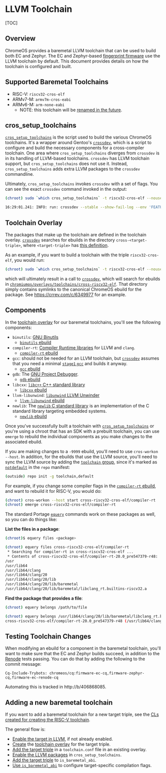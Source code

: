 # LLVM Toolchain

[TOC]

## Overview

ChromeOS provides a baremetal LLVM toolchain that can be used to build both EC
and Zephyr. The EC and Zephyr-based [fingerprint firmware] use the LLVM
toolchain by default. This document provides details on how the toolchain is
configured and built.

[fingerprint firmware]: ./fingerprint/fingerprint.md

## Supported Baremetal Toolchains

*   RISC-V: `riscv32-cros-elf`
*   ARMv7-M: `armv7m-cros-eabi`
*   ARMv6-M: `arm-none-eabi`
    *   NOTE: this toolchain will be [renamed in the future][armv6 rename].

[armv6 rename]: https://issuetracker.google.com/231650443

## cros_setup_toolchains

[`cros_setup_toolchains`] is the script used to build the various ChromeOS
toolchains. It's a wrapper around Gentoo's [`crossdev`], which is a script to
configure and build the necessary components for a cross-compiler toolchain. One
area where `cros_setup_toolchains` diverges from `crossdev` is in its handling
of LLVM-based toolchains. `crossdev` has LLVM toolchain support, but
`cros_setup_toolchains` does not use it. Instead, `cros_setup_toolchains` adds
extra LLVM packages to the `crossdev` commandline.

Ultimately, `cros_setup_toolchains` invokes `crossdev` with a set of flags. You
can see the exact `crossdev` command invoked in the output:

```bash
(chroot) sudo `which cros_setup_toolchains` -t riscv32-cros-elf --nousepkg
```

```bash
16:29:01.241: INFO: run: crossdev --stable --show-fail-log --env 'FEATURES=splitdebug' -P --oneshot --overlays '/mnt/host/source/src/third_party/chromiumos-overlay /mnt/host/source/src/third_party/eclass-overlay /mnt/host/source/src/third_party/portage-stable' --ov-output /usr/local/portage/crossdev -t riscv32-cros-elf --ex-pkg sys-libs/compiler-rt --ex-pkg sys-libs/llvm-libunwind --ex-pkg sys-libs/libcxx --binutils '[stable]' --gcc '[stable]' --libc '[stable]' --ex-gdb
```

[`cros_setup_toolchains`]: https://crsrc.org/o/chromite/scripts/cros_setup_toolchains.py
[`crossdev`]: https://github.com/gentoo/crossdev

## Toolchain Overlay

The packages that make up the toolchain are defined in the toolchain overlay. [
`crossdev`] searches for ebuilds in the directory `cross-<target-triple>`, where
`<target-triple>` has [this definition][target triple].

As an example, if you want to build a toolchain with the triple
`riscv32-cros-elf`, you would run:

```bash
(chroot) sudo `which cros_setup_toolchains` -t riscv32-cros-elf --nousepkg
```

which will ultimately result in a call to [`crossdev`], which will search for
ebuilds in [`chromiumos/overlays/toolchains/cross-riscv32-elf`]. That directory
simply contains symlinks to the canonical ChromeOS ebuild for the package. See
https://crrev.com/c/6349977 for an example.

[target triple]: https://clang.llvm.org/docs/CrossCompilation.html#target-triple
[`chromiumos/overlays/toolchains/cross-riscv32-elf`]: https://source.chromium.org/chromiumos/chromiumos/codesearch/+/main:src/third_party/toolchains-overlay/cross-riscv32-cros-elf/

## Components

In the [toolchain overlay] for our baremetal toolchains, you'll see the
following components:

*   `binutils`: [GNU Binutils]
    *   [`binutils` ebuild]
*   `compiler-rt`: [Compiler Runtime libraries] for LLVM and `clang`.
    *   [`compiler-rt` ebuild]
*   `gcc`: should not be needed for an LLVM toolchain, but [`crossdev`] assumes
    that you need a minimal [`stage1` `gcc`] and builds it anyway.
    *   [`gcc` ebuild]
*   `gdb`: The [GNU Project Debugger].
    *   [`gdb` ebuild]
*   `libcxx`: [`libc++` C++ standard library]
    *   [`libcxx` ebuild]
*   `llvm-libunwind`: [`libunwind` LLVM Unwinder]
    *   [`llvm-libunwind` ebuild]
*   `newlib`: The [`newlib` C standard library] is an implementation of the C
    standard library targeting embedded systems.
    *   [`newlib` ebuild]

Once you've successfully built a toolchain with [`cros_setup_toolchains`] or
you're using a chroot that has an SDK with a prebuilt toolchain, you can use
`emerge` to rebuild the individual components as you make changes to the
associated ebuild.

If you are making changes to a `-9999` ebuild, you'll need to use `cros-workon
--host`. In addition, for the ebuilds that use the LLVM source, you'll need to
sync the LLVM source by adding the [`toolchain` group], since it's marked as
[`notdefault`] in the `repo` manifest:

```bash
(outside) repo init -g toolchain,default
```

For example, if you change some compiler flags in the [`compiler-rt` ebuild],
and want to rebuild it for RISC-V, you would do:

```bash
(chroot) cros-workon --host start cross-riscv32-cros-elf/compiler-rt
(chroot) emerge cross-riscv32-cros-elf/compiler-rt
```

The standard Portage [`equery`] commands work on these packages as well, so you
can do things like:

**List the files in a package**:

```bash
(chroot)$ equery files <package>
```

```bash
(chroot) equery files cross-riscv32-cros-elf/compiler-rt
 * Searching for compiler-rt in cross-riscv32-cros-elf ...
 * Contents of cross-riscv32-cros-elf/compiler-rt-20.0_pre547379-r48:
/usr
/usr/lib64
/usr/lib64/clang
/usr/lib64/clang/20
/usr/lib64/clang/20/lib
/usr/lib64/clang/20/lib/baremetal
/usr/lib64/clang/20/lib/baremetal/libclang_rt.builtins-riscv32.a
```

**Find the package that provides a file**:

```bash
(chroot) equery belongs /path/to/file
```

```bash
(chroot) equery belongs /usr/lib64/clang/20/lib/baremetal/libclang_rt.builtins-riscv32.a
cross-riscv32-cros-elf/compiler-rt-20.0_pre547379-r48 (/usr/lib64/clang/20/lib/baremetal/libclang_rt.builtins-riscv32.a)
```

[`stage1` `gcc`]: https://chromium-review.googlesource.com/c/chromiumos/overlays/chromiumos-overlay/+/6300620/comment/62ae7a97_aa07877f/
[`toolchain` group]: https://chrome-internal.googlesource.com/chromeos/manifest-internal/+/refs/heads/main/_toolchain.xml
[`notdefault`]: https://gerrit.googlesource.com/git-repo/+/HEAD/docs/manifest-format.md#:~:text=If%20you%20place%20a%20project%20in%20the%20group%20%E2%80%9Cnotdefault%E2%80%9D%2C%20it%20will%20not%20be%20automatically%20downloaded%20by%20repo
[`equery`]: https://wiki.gentoo.org/wiki/Equery
[toolchain overlay]: #toolchain-overlay
[GNU Binutils]: https://www.gnu.org/software/binutils/
[`binutils` ebuild]: https://source.chromium.org/chromiumos/chromiumos/codesearch/+/main:src/third_party/chromiumos-overlay/sys-devel/binutils/
[Compiler Runtime libraries]: https://compiler-rt.llvm.org/
[`compiler-rt` ebuild]: https://source.chromium.org/chromiumos/chromiumos/codesearch/+/main:src/third_party/chromiumos-overlay/sys-libs/compiler-rt/
[`gcc` ebuild]: https://source.chromium.org/chromiumos/chromiumos/codesearch/+/main:src/third_party/chromiumos-overlay/sys-devel/gcc/
[GNU Project Debugger]: https://sourceware.org/gdb/
[`gdb` ebuild]: https://source.chromium.org/chromiumos/chromiumos/codesearch/+/main:src/third_party/chromiumos-overlay/sys-devel/gdb/
[`libc++` C++ standard library]: https://libcxx.llvm.org/
[`libcxx` ebuild]: https://source.chromium.org/chromiumos/chromiumos/codesearch/+/main:src/third_party/chromiumos-overlay/sys-libs/libcxx/
[`libcxx` ebuild]: https://source.chromium.org/chromiumos/chromiumos/codesearch/+/main:src/third_party/chromiumos-overlay/sys-libs/libcxx/
[`libunwind` LLVM Unwinder]: https://github.com/llvm/llvm-project/blob/main/libunwind/docs/index.rst
[`llvm-libunwind` ebuild]: https://source.chromium.org/chromiumos/chromiumos/codesearch/+/main:src/third_party/chromiumos-overlay/sys-libs/llvm-libunwind/
[`newlib` C standard library]: https://sourceware.org/newlib/
[`newlib` ebuild]: https://source.chromium.org/chromiumos/chromiumos/codesearch/+/main:src/third_party/chromiumos-overlay/sys-libs/newlib/

## Testing Toolchain Changes

When modifying an ebuild for a component in the baremetal toolchain, you'll want
to make sure that the EC and Zephyr builds succeed, in addition to the [Renode]
tests passing. You can do that by adding the following to the commit message:

```
Cq-Include-Trybots: chromeos/cq:firmware-ec-cq,firmware-zephyr-cq,firmware-ec-renode-cq
```

Automating this is tracked in http://b/406868085.

## Adding a new baremetal toolchain

If you want to add a baremetal toolchain for a new target triple, see the
[CLs created for creating the RISC-V toolchain][riscv cls].

The general flow is:

*   [Enable the target in LLVM](https://crrev.com/c/6300619), if not already
    enabled.
*   [Create](https://crrev.com/c/6349977) the [toolchain overlay] for the target
    triple.
*   [Add the target triple](https://crrev.com/c/6300631) in a `toolchain.conf`
    file in an existing overlay.
*   [Enable the LLVM packages](https://crrev.com/c/6302748) in
    `cros_setup_toolchains`.
*   [Add the target triple](https://crrev.com/c/6300601) to `is_baremetal_abi`.
*   [Use `is_baremetal_abi`](https://crrev.com/c/6526916) to configure
    target-specific compilation flags.

[riscv cls]: https://chromium-review.googlesource.com/q/topic:%22riscv-llvm%22
[Renode]: ./sitemap.md#renode
